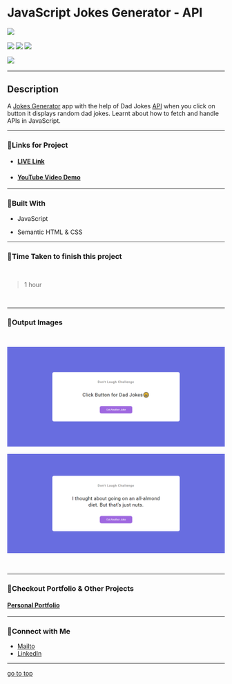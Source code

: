 # JavaScript Jokes Generator - API

![](https://img.shields.io/badge/Jokes%20Generator-API-brightgreen)

![](https://img.shields.io/badge/JavaScript-CSS-yellow)
![](https://img.shields.io/badge/API-fetch-red)
![](https://img.shields.io/badge/then-catch-orange)

![](https://img.shields.io/badge/Shubham-Singh-blue)

<hr>

## Description

A [Jokes Generator]() app with the help of Dad Jokes [API](https://icanhazdadjoke.com/) when you click on button it displays  random dad jokes. Learnt about how to fetch and handle APIs in JavaScript.

<hr>


### 📌Links for Project
- #### [LIVE Link]()

- #### [YouTube Video Demo](https://youtu.be/xdoHFdeSXrs)

<hr>

### 📌Built With

- JavaScript

- Semantic HTML & CSS

<hr>

### 📌Time Taken to finish this project

<br>

> 1 hour

<br>

<hr>

### 📌Output Images

<br>

![opimage](./Image/Dad-Jokes.png)

![opimage1](./Image/Dad-Jokes%20(1).png)

<br>

<hr>

### 📌Checkout Portfolio & Other Projects

#### [Personal Portfolio](https://shubhambhoj.in/)


***
### 📌Connect with Me
* [Mailto](mailto:shubhambhoj3@gmail.com)
* [LinkedIn](https://www.linkedin.com/in/shubham-singh-b122b7171/)

***
[go to top](#javascript-jokes-generator---api)